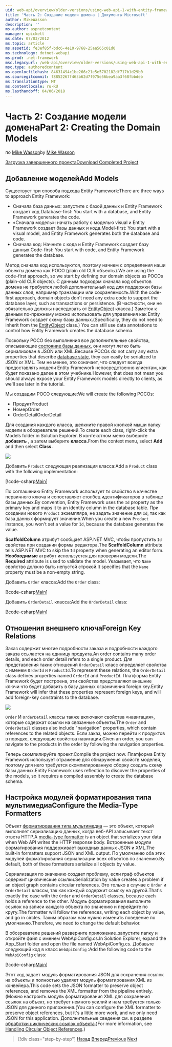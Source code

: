 ```yaml
---
uid: web-api/overview/older-versions/using-web-api-1-with-entity-framework-5/using-web-api-with-entity-framework-part-2
title: 'Часть 2: Создание модели домена | Документы Microsoft'
author: MikeWasson
description: ''
ms.author: aspnetcontent
manager: wpickett
ms.date: 07/03/2012
ms.topic: article
ms.assetid: fe3ef85f-bdc6-4e10-9768-25aa565c01d0
ms.technology: dotnet-webapi
ms.prod: .net-framework
msc.legacyurl: /web-api/overview/older-versions/using-web-api-1-with-entity-framework-5/using-web-api-with-entity-framework-part-2
msc.type: authoredcontent
ms.openlocfilehash: 84631494c1be266c21e5e5702182df717b1d29b0
ms.sourcegitcommit: f8852267f463b62d7f975e56bea9aa3f68fbbdeb
ms.translationtype: MT
ms.contentlocale: ru-RU
ms.lasthandoff: 04/06/2018
---
```

<a name="part-2-creating-the-domain-models"></a><span data-ttu-id="1892d-102">Часть 2: Создание модели домена</span><span class="sxs-lookup"><span data-stu-id="1892d-102">Part 2: Creating the Domain Models</span></span>
====================
<span data-ttu-id="1892d-103">по [Mike Wasson](https://github.com/MikeWasson)</span><span class="sxs-lookup"><span data-stu-id="1892d-103">by [Mike Wasson](https://github.com/MikeWasson)</span></span>

[<span data-ttu-id="1892d-104">Загрузка завершенного проекта</span><span class="sxs-lookup"><span data-stu-id="1892d-104">Download Completed Project</span></span>](http://code.msdn.microsoft.com/ASP-NET-Web-API-with-afa30545)

## <a name="add-models"></a><span data-ttu-id="1892d-105">Добавление моделей</span><span class="sxs-lookup"><span data-stu-id="1892d-105">Add Models</span></span>

<span data-ttu-id="1892d-106">Существует три способа подхода Entity Framework:</span><span class="sxs-lookup"><span data-stu-id="1892d-106">There are three ways to approach Entity Framework:</span></span>

- <span data-ttu-id="1892d-107">Сначала база данных: запустите с базой данных и Entity Framework создает код.</span><span class="sxs-lookup"><span data-stu-id="1892d-107">Database-first: You start with a database, and Entity Framework generates the code.</span></span>
- <span data-ttu-id="1892d-108">«Сначала модель»: начать работу с моделью visual и Entity Framework создает базы данных и кода.</span><span class="sxs-lookup"><span data-stu-id="1892d-108">Model-first: You start with a visual model, and Entity Framework generates both the database and code.</span></span>
- <span data-ttu-id="1892d-109">Сначала код: Начните с кода и Entity Framework создает базу данных.</span><span class="sxs-lookup"><span data-stu-id="1892d-109">Code-first: You start with code, and Entity Framework generates the database.</span></span>

<span data-ttu-id="1892d-110">Метод сначала код используются, поэтому начнем с определения наши объекты домена как POCO (plain old CLR объекты).</span><span class="sxs-lookup"><span data-stu-id="1892d-110">We are using the code-first approach, so we start by defining our domain objects as POCOs (plain-old CLR objects).</span></span> <span data-ttu-id="1892d-111">С данным подходом сначала код объектов домена не требуется любой дополнительный код для поддержки базы данных слоя, например транзакции или сохраняемость.</span><span class="sxs-lookup"><span data-stu-id="1892d-111">With the code-first approach, domain objects don't need any extra code to support the database layer, such as transactions or persistence.</span></span> <span data-ttu-id="1892d-112">(В частности, они не обязательно должны наследовать от [EntityObject](https://msdn.microsoft.com/library/system.data.objects.dataclasses.entityobject.aspx) класса.) Заметок к данным по-прежнему можно использовать для управления как Entity Framework создает схему базы данных.</span><span class="sxs-lookup"><span data-stu-id="1892d-112">(Specifically, they do not need to inherit from the [EntityObject](https://msdn.microsoft.com/library/system.data.objects.dataclasses.entityobject.aspx) class.) You can still use data annotations to control how Entity Framework creates the database schema.</span></span>

<span data-ttu-id="1892d-113">Поскольку POCO без выполнения все дополнительные свойства, описывающие [состояние базы данных](https://msdn.microsoft.com/library/system.data.entitystate.aspx), они могут легко быть сериализован в JSON или XML.</span><span class="sxs-lookup"><span data-stu-id="1892d-113">Because POCOs do not carry any extra properties that describe [database state](https://msdn.microsoft.com/library/system.data.entitystate.aspx), they can easily be serialized to JSON or XML.</span></span> <span data-ttu-id="1892d-114">Тем не менее, это означает, что следует всегда предоставлять модели Entity Framework непосредственно клиентам, как будет показано далее в этом учебнике.</span><span class="sxs-lookup"><span data-stu-id="1892d-114">However, that does not mean you should always expose your Entity Framework models directly to clients, as we'll see later in the tutorial.</span></span>

<span data-ttu-id="1892d-115">Мы создадим POCO следующие:</span><span class="sxs-lookup"><span data-stu-id="1892d-115">We will create the following POCOs:</span></span>

- <span data-ttu-id="1892d-116">Продукт</span><span class="sxs-lookup"><span data-stu-id="1892d-116">Product</span></span>
- <span data-ttu-id="1892d-117">Номер</span><span class="sxs-lookup"><span data-stu-id="1892d-117">Order</span></span>
- <span data-ttu-id="1892d-118">OrderDetail</span><span class="sxs-lookup"><span data-stu-id="1892d-118">OrderDetail</span></span>

<span data-ttu-id="1892d-119">Для создания каждого класса, щелкните правой кнопкой мыши папку модели в обозревателе решений.</span><span class="sxs-lookup"><span data-stu-id="1892d-119">To create each class, right-click the Models folder in Solution Explorer.</span></span> <span data-ttu-id="1892d-120">В контекстном меню выберите **добавить** , а затем выберите **класса.**</span><span class="sxs-lookup"><span data-stu-id="1892d-120">From the context menu, select **Add** and then select **Class.**</span></span>

![](using-web-api-with-entity-framework-part-2/_static/image1.png)

<span data-ttu-id="1892d-121">Добавить `Product` следующая реализация класса:</span><span class="sxs-lookup"><span data-stu-id="1892d-121">Add a `Product` class with the following implementation:</span></span>

[!code-csharp[Main](using-web-api-with-entity-framework-part-2/samples/sample1.cs)]

<span data-ttu-id="1892d-122">По соглашению Entity Framework использует `Id` свойство в качестве первичного ключа и сопоставляет столбец идентификаторов в таблице базы данных.</span><span class="sxs-lookup"><span data-stu-id="1892d-122">By convention, Entity Framework uses the `Id` property as the primary key and maps it to an identity column in the database table.</span></span> <span data-ttu-id="1892d-123">При создании нового `Product` экземпляра, не задать значение для `Id`, так как база данных формирует значение.</span><span class="sxs-lookup"><span data-stu-id="1892d-123">When you create a new `Product` instance, you won't set a value for `Id`, because the database generates the value.</span></span>

<span data-ttu-id="1892d-124">**ScaffoldColumn** атрибут сообщает ASP.NET MVC, чтобы пропустить `Id` свойства при создании формы редактора.</span><span class="sxs-lookup"><span data-stu-id="1892d-124">The **ScaffoldColumn** attribute tells ASP.NET MVC to skip the `Id` property when generating an editor form.</span></span> <span data-ttu-id="1892d-125">**Необходимые** атрибут используется для проверки модели.</span><span class="sxs-lookup"><span data-stu-id="1892d-125">The **Required** attribute is used to validate the model.</span></span> <span data-ttu-id="1892d-126">Указывает, что `Name` свойство должно быть непустой строкой.</span><span class="sxs-lookup"><span data-stu-id="1892d-126">It specifies that the `Name` property must be a non-empty string.</span></span>

<span data-ttu-id="1892d-127">Добавить `Order` класса:</span><span class="sxs-lookup"><span data-stu-id="1892d-127">Add the `Order` class:</span></span>

[!code-csharp[Main](using-web-api-with-entity-framework-part-2/samples/sample2.cs)]

<span data-ttu-id="1892d-128">Добавить `OrderDetail` класса:</span><span class="sxs-lookup"><span data-stu-id="1892d-128">Add the `OrderDetail` class:</span></span>

[!code-csharp[Main](using-web-api-with-entity-framework-part-2/samples/sample3.cs)]

## <a name="foreign-key-relations"></a><span data-ttu-id="1892d-129">Отношения внешнего ключа</span><span class="sxs-lookup"><span data-stu-id="1892d-129">Foreign Key Relations</span></span>

<span data-ttu-id="1892d-130">Заказ содержит многие подробности заказа и подробности каждого заказа ссылается на единицу продукта.</span><span class="sxs-lookup"><span data-stu-id="1892d-130">An order contains many order details, and each order detail refers to a single product.</span></span> <span data-ttu-id="1892d-131">Для представления таких отношений `OrderDetail` класс определяет свойства с именем `OrderId` и `ProductId`.</span><span class="sxs-lookup"><span data-stu-id="1892d-131">To represent these relations, the `OrderDetail` class defines properties named `OrderId` and `ProductId`.</span></span> <span data-ttu-id="1892d-132">Платформа Entity Framework будет построена, эти свойства представляют внешние ключи что будет добавить в базу данных ограничения foreign key.</span><span class="sxs-lookup"><span data-stu-id="1892d-132">Entity Framework will infer that these properties represent foreign keys, and will add foreign-key constraints to the database.</span></span>

![](using-web-api-with-entity-framework-part-2/_static/image2.png)

<span data-ttu-id="1892d-133">`Order` И `OrderDetail` классы также включают свойства «навигация», которые содержат ссылки на связанные объекты.</span><span class="sxs-lookup"><span data-stu-id="1892d-133">The `Order` and `OrderDetail` classes also include "navigation" properties, which contain references to the related objects.</span></span> <span data-ttu-id="1892d-134">Если заказ, можно перейти к продуктов в порядке, следующие свойства навигации.</span><span class="sxs-lookup"><span data-stu-id="1892d-134">Given an order, you can navigate to the products in the order by following the navigation properties.</span></span>

<span data-ttu-id="1892d-135">Теперь скомпилируйте проект.</span><span class="sxs-lookup"><span data-stu-id="1892d-135">Compile the project now.</span></span> <span data-ttu-id="1892d-136">Платформа Entity Framework использует отражение для обнаружения свойств моделей, поэтому для него требуется скомпилированную сборку создать схему базы данных.</span><span class="sxs-lookup"><span data-stu-id="1892d-136">Entity Framework uses reflection to discover the properties of the models, so it requires a compiled assembly to create the database schema.</span></span>

## <a name="configure-the-media-type-formatters"></a><span data-ttu-id="1892d-137">Настройка модулей форматирования типа мультимедиа</span><span class="sxs-lookup"><span data-stu-id="1892d-137">Configure the Media-Type Formatters</span></span>

<span data-ttu-id="1892d-138">Объект [форматирования типа мультимедиа](../../formats-and-model-binding/media-formatters.md) — это объект, который выполняет сериализацию данных, когда веб-API записывает текст ответа HTTP.</span><span class="sxs-lookup"><span data-stu-id="1892d-138">A [media-type formatter](../../formats-and-model-binding/media-formatters.md) is an object that serializes your data when Web API writes the HTTP response body.</span></span> <span data-ttu-id="1892d-139">Встроенные модули форматирования поддерживает выходных данных JSON и XML.</span><span class="sxs-lookup"><span data-stu-id="1892d-139">The built-in formatters support JSON and XML output.</span></span> <span data-ttu-id="1892d-140">По умолчанию оба этих модулей форматирования сериализации всех объектов по значению.</span><span class="sxs-lookup"><span data-stu-id="1892d-140">By default, both of these formatters serialize all objects by value.</span></span>

<span data-ttu-id="1892d-141">Сериализация по значению создает проблему, если граф объектов содержит циклические ссылки.</span><span class="sxs-lookup"><span data-stu-id="1892d-141">Serialization by value creates a problem if an object graph contains circular references.</span></span> <span data-ttu-id="1892d-142">Это только в случае с `Order` и `OrderDetail` классы, так как каждый содержит ссылку на другой.</span><span class="sxs-lookup"><span data-stu-id="1892d-142">That's exactly the case with the `Order` and `OrderDetail` classes, because each holds a reference to the other.</span></span> <span data-ttu-id="1892d-143">Модуль форматирования выполните ссылок на записи каждого объекта по значению и перейдите по кругу.</span><span class="sxs-lookup"><span data-stu-id="1892d-143">The formatter will follow the references, writing each object by value, and go in circles.</span></span> <span data-ttu-id="1892d-144">Таким образом нам нужно изменить поведение по умолчанию.</span><span class="sxs-lookup"><span data-stu-id="1892d-144">Therefore, we need to change the default behavior.</span></span>

<span data-ttu-id="1892d-145">В обозревателе решений разверните приложение\_запустите папку и откройте файл с именем WebApiConfig.cs.</span><span class="sxs-lookup"><span data-stu-id="1892d-145">In Solution Explorer, expand the App\_Start folder and open the file named WebApiConfig.cs.</span></span> <span data-ttu-id="1892d-146">Добавьте следующий код в класс `WebApiConfig` :</span><span class="sxs-lookup"><span data-stu-id="1892d-146">Add the following code to the `WebApiConfig` class:</span></span>

[!code-csharp[Main](using-web-api-with-entity-framework-part-2/samples/sample4.cs?highlight=11)]

<span data-ttu-id="1892d-147">Этот код задает модуль форматирования JSON для сохранения ссылок на объекты и полностью удаляет модуль форматирования XML из конвейера.</span><span class="sxs-lookup"><span data-stu-id="1892d-147">This code sets the JSON formatter to preserve object references, and removes the XML formatter from the pipeline entirely.</span></span> <span data-ttu-id="1892d-148">(Можно настроить модуль форматирования XML для сохранения ссылок на объект, но требует немного усилий и нам требуется только JSON для данного приложения.</span><span class="sxs-lookup"><span data-stu-id="1892d-148">(You can configure the XML formatter to preserve object references, but it's a little more work, and we only need JSON for this application.</span></span> <span data-ttu-id="1892d-149">Дополнительные сведения см. в разделе [обработки циклических ссылок объекта](../../formats-and-model-binding/json-and-xml-serialization.md#handling_circular_object_references).)</span><span class="sxs-lookup"><span data-stu-id="1892d-149">For more information, see [Handling Circular Object References](../../formats-and-model-binding/json-and-xml-serialization.md#handling_circular_object_references).)</span></span>

> [!div class="step-by-step"]
> <span data-ttu-id="1892d-150">[Назад](using-web-api-with-entity-framework-part-1.md)
> [Вперед](using-web-api-with-entity-framework-part-3.md)</span><span class="sxs-lookup"><span data-stu-id="1892d-150">[Previous](using-web-api-with-entity-framework-part-1.md)
[Next](using-web-api-with-entity-framework-part-3.md)</span></span>
